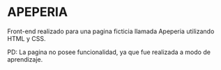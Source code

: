 # APEPERIA

Front-end realizado para una pagina ficticia llamada Apeperia utilizando HTML y CSS.

PD: La pagina no posee funcionalidad, ya que fue realizada a modo de aprendizaje.
